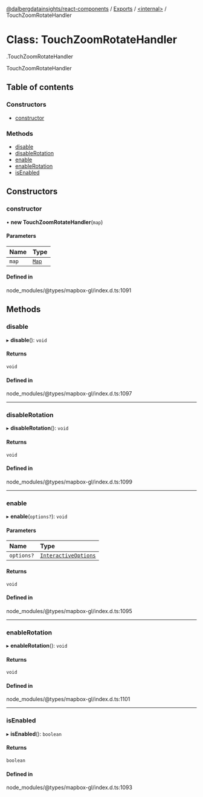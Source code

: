 [@dalbergdatainsights/react-components](../README.md) / [Exports](../modules.md) / [<internal\>](../modules/internal_.md) / TouchZoomRotateHandler

# Class: TouchZoomRotateHandler

[<internal>](../modules/internal_.md).TouchZoomRotateHandler

TouchZoomRotateHandler

## Table of contents

### Constructors

- [constructor](internal_.TouchZoomRotateHandler.md#constructor)

### Methods

- [disable](internal_.TouchZoomRotateHandler.md#disable)
- [disableRotation](internal_.TouchZoomRotateHandler.md#disablerotation)
- [enable](internal_.TouchZoomRotateHandler.md#enable)
- [enableRotation](internal_.TouchZoomRotateHandler.md#enablerotation)
- [isEnabled](internal_.TouchZoomRotateHandler.md#isenabled)

## Constructors

### constructor

• **new TouchZoomRotateHandler**(`map`)

#### Parameters

| Name | Type |
| :------ | :------ |
| `map` | [`Map`](internal_.Map.md) |

#### Defined in

node_modules/@types/mapbox-gl/index.d.ts:1091

## Methods

### disable

▸ **disable**(): `void`

#### Returns

`void`

#### Defined in

node_modules/@types/mapbox-gl/index.d.ts:1097

___

### disableRotation

▸ **disableRotation**(): `void`

#### Returns

`void`

#### Defined in

node_modules/@types/mapbox-gl/index.d.ts:1099

___

### enable

▸ **enable**(`options?`): `void`

#### Parameters

| Name | Type |
| :------ | :------ |
| `options?` | [`InteractiveOptions`](../modules/internal_.md#interactiveoptions) |

#### Returns

`void`

#### Defined in

node_modules/@types/mapbox-gl/index.d.ts:1095

___

### enableRotation

▸ **enableRotation**(): `void`

#### Returns

`void`

#### Defined in

node_modules/@types/mapbox-gl/index.d.ts:1101

___

### isEnabled

▸ **isEnabled**(): `boolean`

#### Returns

`boolean`

#### Defined in

node_modules/@types/mapbox-gl/index.d.ts:1093

